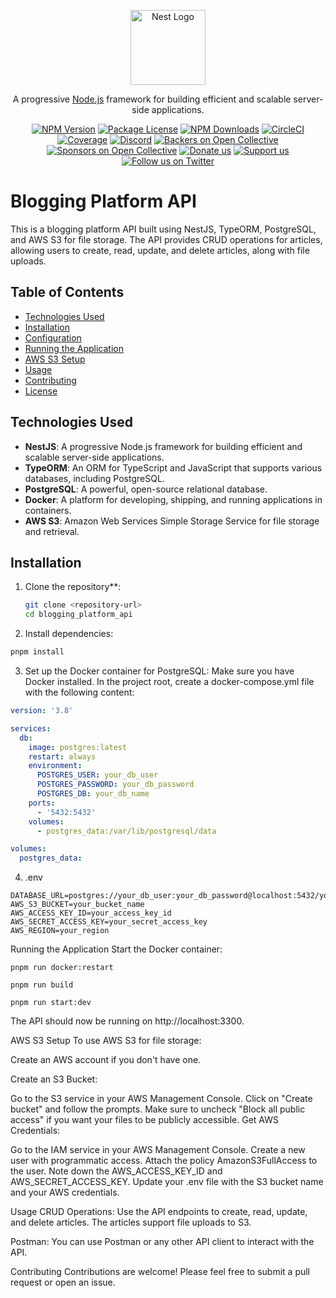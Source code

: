 <p align="center">
  <a href="http://nestjs.com/" target="blank"><img src="https://nestjs.com/img/logo-small.svg" width="120" alt="Nest Logo" /></a>
</p>

[circleci-image]: https://img.shields.io/circleci/build/github/nestjs/nest/master?token=abc123def456
[circleci-url]: https://circleci.com/gh/nestjs/nest

  <p align="center">A progressive <a href="http://nodejs.org" target="_blank">Node.js</a> framework for building efficient and scalable server-side applications.</p>
    <p align="center">
<a href="https://www.npmjs.com/~nestjscore" target="_blank"><img src="https://img.shields.io/npm/v/@nestjs/core.svg" alt="NPM Version" /></a>
<a href="https://www.npmjs.com/~nestjscore" target="_blank"><img src="https://img.shields.io/npm/l/@nestjs/core.svg" alt="Package License" /></a>
<a href="https://www.npmjs.com/~nestjscore" target="_blank"><img src="https://img.shields.io/npm/dm/@nestjs/common.svg" alt="NPM Downloads" /></a>
<a href="https://circleci.com/gh/nestjs/nest" target="_blank"><img src="https://img.shields.io/circleci/build/github/nestjs/nest/master" alt="CircleCI" /></a>
<a href="https://coveralls.io/github/nestjs/nest?branch=master" target="_blank"><img src="https://coveralls.io/repos/github/nestjs/nest/badge.svg?branch=master#9" alt="Coverage" /></a>
<a href="https://discord.gg/G7Qnnhy" target="_blank"><img src="https://img.shields.io/badge/discord-online-brightgreen.svg" alt="Discord"/></a>
<a href="https://opencollective.com/nest#backer" target="_blank"><img src="https://opencollective.com/nest/backers/badge.svg" alt="Backers on Open Collective" /></a>
<a href="https://opencollective.com/nest#sponsor" target="_blank"><img src="https://opencollective.com/nest/sponsors/badge.svg" alt="Sponsors on Open Collective" /></a>
  <a href="https://paypal.me/kamilmysliwiec" target="_blank"><img src="https://img.shields.io/badge/Donate-PayPal-ff3f59.svg" alt="Donate us"/></a>
    <a href="https://opencollective.com/nest#sponsor"  target="_blank"><img src="https://img.shields.io/badge/Support%20us-Open%20Collective-41B883.svg" alt="Support us"></a>
  <a href="https://twitter.com/nestframework" target="_blank"><img src="https://img.shields.io/twitter/follow/nestframework.svg?style=social&label=Follow" alt="Follow us on Twitter"></a>
</p>
  <!--[![Backers on Open Collective](https://opencollective.com/nest/backers/badge.svg)](https://opencollective.com/nest#backer)
  [![Sponsors on Open Collective](https://opencollective.com/nest/sponsors/badge.svg)](https://opencollective.com/nest#sponsor)-->

# Blogging Platform API

This is a blogging platform API built using NestJS, TypeORM, PostgreSQL, and AWS S3 for file storage. The API provides CRUD operations for articles, allowing users to create, read, update, and delete articles, along with file uploads.

## Table of Contents
- [Technologies Used](#technologies-used)
- [Installation](#installation)
- [Configuration](#configuration)
- [Running the Application](#running-the-application)
- [AWS S3 Setup](#aws-s3-setup)
- [Usage](#usage)
- [Contributing](#contributing)
- [License](#license)

## Technologies Used

- **NestJS**: A progressive Node.js framework for building efficient and scalable server-side applications.
- **TypeORM**: An ORM for TypeScript and JavaScript that supports various databases, including PostgreSQL.
- **PostgreSQL**: A powerful, open-source relational database.
- **Docker**: A platform for developing, shipping, and running applications in containers.
- **AWS S3**: Amazon Web Services Simple Storage Service for file storage and retrieval.

## Installation

1. Clone the repository**:
   ```bash
   git clone <repository-url>
   cd blogging_platform_api
   ```
2. Install dependencies:

```bash
pnpm install
```

3. Set up the Docker container for PostgreSQL: Make sure you have Docker installed. In the project root, create a docker-compose.yml file with the following content:
```yml
version: '3.8'

services:
  db:
    image: postgres:latest
    restart: always
    environment:
      POSTGRES_USER: your_db_user
      POSTGRES_PASSWORD: your_db_password
      POSTGRES_DB: your_db_name
    ports:
      - '5432:5432'
    volumes:
      - postgres_data:/var/lib/postgresql/data

volumes:
  postgres_data:
```
4. .env

```
DATABASE_URL=postgres://your_db_user:your_db_password@localhost:5432/your_db_name
AWS_S3_BUCKET=your_bucket_name
AWS_ACCESS_KEY_ID=your_access_key_id
AWS_SECRET_ACCESS_KEY=your_secret_access_key
AWS_REGION=your_region
```

Running the Application
Start the Docker container:

```
pnpm run docker:restart
```

```
pnpm run build
```

```
pnpm run start:dev
```
The API should now be running on http://localhost:3300.

AWS S3 Setup
To use AWS S3 for file storage:

Create an AWS account if you don't have one.

Create an S3 Bucket:

Go to the S3 service in your AWS Management Console.
Click on "Create bucket" and follow the prompts.
Make sure to uncheck "Block all public access" if you want your files to be publicly accessible.
Get AWS Credentials:

Go to the IAM service in your AWS Management Console.
Create a new user with programmatic access.
Attach the policy AmazonS3FullAccess to the user.
Note down the AWS_ACCESS_KEY_ID and AWS_SECRET_ACCESS_KEY.
Update your .env file with the S3 bucket name and your AWS credentials.

Usage
CRUD Operations: Use the API endpoints to create, read, update, and delete articles. The articles support file uploads to S3.

Postman: You can use Postman or any other API client to interact with the API.

Contributing
Contributions are welcome! Please feel free to submit a pull request or open an issue.
